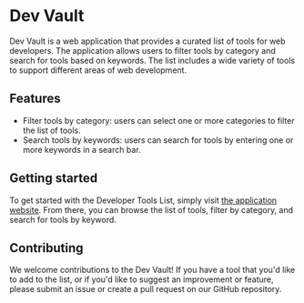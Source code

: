 # Dev Vault

Dev Vault is a web application that provides a curated list of tools for web developers. The application allows users to filter tools by category and search for tools based on keywords. The list includes a wide variety of tools to support different areas of web development.

## Features

- Filter tools by category: users can select one or more categories to filter the list of tools.
- Search tools by keywords: users can search for tools by entering one or more keywords in a search bar.

## Getting started

To get started with the Developer Tools List, simply visit [the application website](https://dev-vault-ochre.vercel.app/). From there, you can browse the list of tools, filter by category, and search for tools by keyword.

## Contributing

We welcome contributions to the Dev Vault! If you have a tool that you'd like to add to the list, or if you'd like to suggest an improvement or feature, please submit an issue or create a pull request on our GitHub repository.

